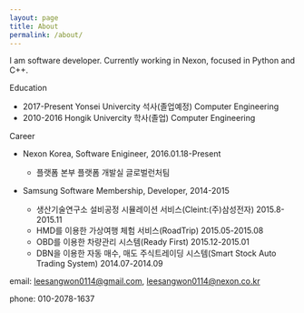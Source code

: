 ```yaml
---
layout: page
title: About
permalink: /about/
---
```


I am software developer. Currently working in Nexon, focused in Python and C++.

Education

- 2017-Present Yonsei Univercity 석사(졸업예정)	Computer Engineering
- 2010-2016 	 Hongik Univercity 학사(졸업)		Computer Engineering


Career

- Nexon Korea, Software Enigineer, 2016.01.18-Present
	* 플랫폼 본부 플랫폼 개발실 글로벌런처팀

- Samsung Software Membership, Developer, 2014-2015
    * 생산기술연구소 설비공정 시뮬레이션 서비스(Cleint:(주)삼성전자) 2015.8-2015.11
    * HMD를 이용한 가상여행 체험 서비스(RoadTrip) 2015.05-2015.08
    * OBD를 이용한 차량관리 시스템(Ready First) 2015.12-2015.01
    * DBN을 이용한 자동 매수, 매도 주식트레이딩 시스템(Smart Stock Auto Trading System) 2014.07-2014.09

email: leesangwon0114@gmail.com, leesangwon0114@nexon.co.kr

phone: 010-2078-1637
